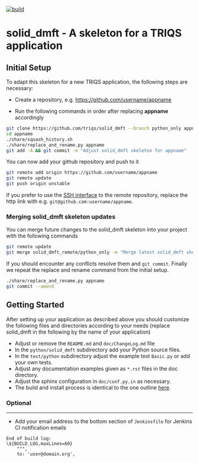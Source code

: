 [![build](https://github.com/TRIQS/solid_dmft/workflows/build/badge.svg)](https://github.com/TRIQS/solid_dmft/actions?query=workflow%3Abuild)

# solid_dmft - A skeleton for a TRIQS application

Initial Setup
-------------

To adapt this skeleton for a new TRIQS application, the following steps are necessary:

* Create a repository, e.g. https://github.com/username/appname

* Run the following commands in order after replacing **appname** accordingly

```bash
git clone https://github.com/triqs/solid_dmft --branch python_only appname
cd appname
./share/squash_history.sh
./share/replace_and_rename.py appname
git add -A && git commit -m "Adjust solid_dmft skeleton for appname"
```

You can now add your github repository and push to it

```bash
git remote add origin https://github.com/username/appname
git remote update
git push origin unstable
```

If you prefer to use the [SSH interface](https://help.github.com/en/articles/connecting-to-github-with-ssh)
to the remote repository, replace the http link with e.g. `git@github.com:username/appname`.

### Merging solid_dmft skeleton updates ###

You can merge future changes to the solid_dmft skeleton into your project with the following commands

```bash
git remote update
git merge solid_dmft_remote/python_only -m "Merge latest solid_dmft skeleton changes"
```

If you should encounter any conflicts resolve them and `git commit`.
Finally we repeat the replace and rename command from the initial setup.

```bash
./share/replace_and_rename.py appname
git commit --amend
```

Getting Started
---------------

After setting up your application as described above you should customize the following files and directories
according to your needs (replace solid_dmft in the following by the name of your application)

* Adjust or remove the `README.md` and `doc/ChangeLog.md` file
* In the `python/solid_dmft` subdirectory add your Python source files.
* In the `test/python` subdirectory adjust the example test `Basic.py` or add your own tests.
* Adjust any documentation examples given as `*.rst` files in the doc directory.
* Adjust the sphinx configuration in `doc/conf.py.in` as necessary.
* The build and install process is identical to the one outline [here](https://triqs.github.io/solid_dmft/unstable/install.html).

### Optional ###
----------------

* Add your email address to the bottom section of `Jenkinsfile` for Jenkins CI notification emails
```
End of build log:
\${BUILD_LOG,maxLines=60}
    """,
    to: 'user@domain.org',
```
